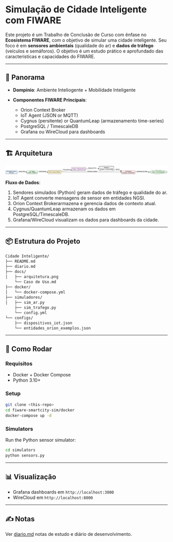 # Simulação de Cidade Inteligente com FIWARE

Este projeto é um Trabalho de Conclusão de Curso com ênfase no **Ecosistema FIWARE**, com o objetivo de simular uma cidade inteligente.
Seu foco é em **sensores ambientais** (qualidade do ar) e **dados de tráfego** (veículos e semáforos).
O objetivo é um estudo prático e aprofundado das caracteristicas e capacidades do FIWARE.

---

## 🚦 Panorama

* **Dompinio**: Ambiente Inteliogente + Mobilidade Inteligente
* **Componentes FIWARE Principais**:

  * Orion Context Broker
  * IoT Agent (JSON or MQTT)
  * Cygnus (persitente) or QuantumLeap (armazenamento time-series)
  * PostgreSQL / TimescaleDB
  * Grafana ou WireCloud para dashboards

---

## 🏗 Arquitetura

![Diagrama de Arquitetura](docs/arquitetura.png)

**Fluxo de Dados**:

1. Sendores simulados (Python) geram dados de tráfego e qualidade do ar.
2. IoT Agent converte mensagens de sensor em entidades NGSI.
3. Orion Context Brokerarmazena e gerencia dados de contexto atual.
4. Cygnus/QuantumLeap armazenam os dados em PostgreSQL/TimescaleDB.
5. Grafana/WireCloud visualizam os dados para dashboards da cidade.

---

## 📦 Estrutura do Projeto

```
Cidade Inteligente/
├── README.md
├── diario.md
├── docs/
│   ├── arquitetura.png
    └── Caso de Uso.md
├── docker/
│   └── docker-compose.yml
├── simuladores/
│   ├── sim_ar.py
    ├── sim_trafego.py
    └── config.yml
└── configs/
    ├── dispositivos_iot.json
    └── entidades_orion_exemplos.json
```

---

## 🚀 Como Rodar

### Requisitos

* Docker + Docker Compose
* Python 3.10+

### Setup

```bash
git clone <this-repo>
cd fiware-smartcity-sim/docker
docker-compose up -d
```

### Simulators

Run the Python sensor simulator:

```bash
cd simulators
python sensors.py
```

---

## 📊 Visualização

* Grafana dashboards em `http://localhost:3000`
* WireCloud em `http://localhost:8000`

---

## ✍️ Notas

Ver [diario.md](diario.md) notas de estudo e diário de desenvolvimento.
